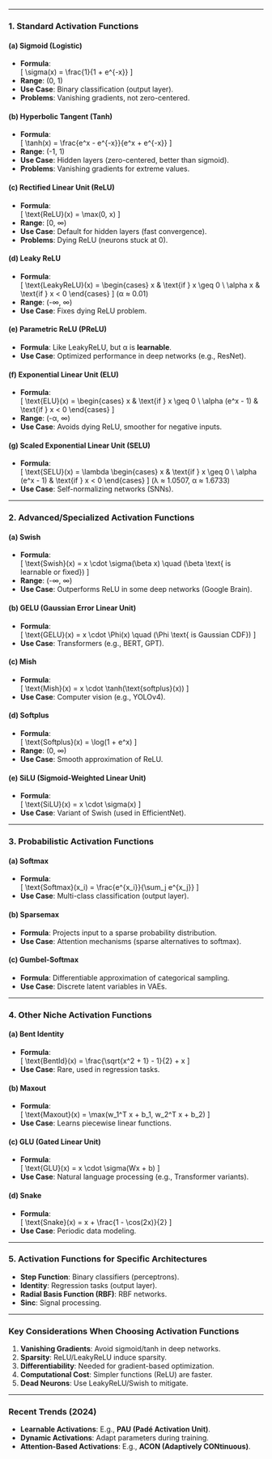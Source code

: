 
---

### **1. Standard Activation Functions**
#### **(a) Sigmoid (Logistic)**
- **Formula**:  
  \[
  \sigma(x) = \frac{1}{1 + e^{-x}}
  \]
- **Range**: (0, 1)  
- **Use Case**: Binary classification (output layer).  
- **Problems**: Vanishing gradients, not zero-centered.

#### **(b) Hyperbolic Tangent (Tanh)**
- **Formula**:  
  \[
  \tanh(x) = \frac{e^x - e^{-x}}{e^x + e^{-x}}
  \]
- **Range**: (-1, 1)  
- **Use Case**: Hidden layers (zero-centered, better than sigmoid).  
- **Problems**: Vanishing gradients for extreme values.

#### **(c) Rectified Linear Unit (ReLU)**
- **Formula**:  
  \[
  \text{ReLU}(x) = \max(0, x)
  \]
- **Range**: [0, ∞)  
- **Use Case**: Default for hidden layers (fast convergence).  
- **Problems**: Dying ReLU (neurons stuck at 0).

#### **(d) Leaky ReLU**
- **Formula**:  
  \[
  \text{LeakyReLU}(x) = \begin{cases} 
  x & \text{if } x \geq 0 \\
  \alpha x & \text{if } x < 0 
  \end{cases}
  \]
  (α ≈ 0.01)  
- **Range**: (-∞, ∞)  
- **Use Case**: Fixes dying ReLU problem.  

#### **(e) Parametric ReLU (PReLU)**
- **Formula**: Like LeakyReLU, but α is **learnable**.  
- **Use Case**: Optimized performance in deep networks (e.g., ResNet).  

#### **(f) Exponential Linear Unit (ELU)**
- **Formula**:  
  \[
  \text{ELU}(x) = \begin{cases} 
  x & \text{if } x \geq 0 \\
  \alpha (e^x - 1) & \text{if } x < 0 
  \end{cases}
  \]
- **Range**: (-α, ∞)  
- **Use Case**: Avoids dying ReLU, smoother for negative inputs.  

#### **(g) Scaled Exponential Linear Unit (SELU)**
- **Formula**:  
  \[
  \text{SELU}(x) = \lambda \begin{cases} 
  x & \text{if } x \geq 0 \\
  \alpha (e^x - 1) & \text{if } x < 0 
  \end{cases}
  \]
  (λ ≈ 1.0507, α ≈ 1.6733)  
- **Use Case**: Self-normalizing networks (SNNs).  

---

### **2. Advanced/Specialized Activation Functions**
#### **(a) Swish**
- **Formula**:  
  \[
  \text{Swish}(x) = x \cdot \sigma(\beta x) \quad (\beta \text{ is learnable or fixed})
  \]
- **Range**: (-∞, ∞)  
- **Use Case**: Outperforms ReLU in some deep networks (Google Brain).  

#### **(b) GELU (Gaussian Error Linear Unit)**
- **Formula**:  
  \[
  \text{GELU}(x) = x \cdot \Phi(x) \quad (\Phi \text{ is Gaussian CDF})
  \]
- **Use Case**: Transformers (e.g., BERT, GPT).  

#### **(c) Mish**
- **Formula**:  
  \[
  \text{Mish}(x) = x \cdot \tanh(\text{softplus}(x))
  \]
- **Use Case**: Computer vision (e.g., YOLOv4).  

#### **(d) Softplus**
- **Formula**:  
  \[
  \text{Softplus}(x) = \log(1 + e^x)
  \]
- **Range**: (0, ∞)  
- **Use Case**: Smooth approximation of ReLU.  

#### **(e) SiLU (Sigmoid-Weighted Linear Unit)**
- **Formula**:  
  \[
  \text{SiLU}(x) = x \cdot \sigma(x)
  \]
- **Use Case**: Variant of Swish (used in EfficientNet).  

---

### **3. Probabilistic Activation Functions**
#### **(a) Softmax**
- **Formula**:  
  \[
  \text{Softmax}(x_i) = \frac{e^{x_i}}{\sum_j e^{x_j}}
  \]
- **Use Case**: Multi-class classification (output layer).  

#### **(b) Sparsemax**
- **Formula**: Projects input to a sparse probability distribution.  
- **Use Case**: Attention mechanisms (sparse alternatives to softmax).  

#### **(c) Gumbel-Softmax**
- **Formula**: Differentiable approximation of categorical sampling.  
- **Use Case**: Discrete latent variables in VAEs.  

---

### **4. Other Niche Activation Functions**
#### **(a) Bent Identity**
- **Formula**:  
  \[
  \text{BentId}(x) = \frac{\sqrt{x^2 + 1} - 1}{2} + x
  \]
- **Use Case**: Rare, used in regression tasks.  

#### **(b) Maxout**
- **Formula**:  
  \[
  \text{Maxout}(x) = \max(w_1^T x + b_1, w_2^T x + b_2)
  \]
- **Use Case**: Learns piecewise linear functions.  

#### **(c) GLU (Gated Linear Unit)**
- **Formula**:  
  \[
  \text{GLU}(x) = x \cdot \sigma(Wx + b)
  \]
- **Use Case**: Natural language processing (e.g., Transformer variants).  

#### **(d) Snake**
- **Formula**:  
  \[
  \text{Snake}(x) = x + \frac{1 - \cos(2x)}{2}
  \]
- **Use Case**: Periodic data modeling.  

---

### **5. Activation Functions for Specific Architectures**
- **Step Function**: Binary classifiers (perceptrons).  
- **Identity**: Regression tasks (output layer).  
- **Radial Basis Function (RBF)**: RBF networks.  
- **Sinc**: Signal processing.  

---

### **Key Considerations When Choosing Activation Functions**
1. **Vanishing Gradients**: Avoid sigmoid/tanh in deep networks.  
2. **Sparsity**: ReLU/LeakyReLU induce sparsity.  
3. **Differentiability**: Needed for gradient-based optimization.  
4. **Computational Cost**: Simpler functions (ReLU) are faster.  
5. **Dead Neurons**: Use LeakyReLU/Swish to mitigate.  

---

### **Recent Trends (2024)**
- **Learnable Activations**: E.g., **PAU (Padé Activation Unit)**.  
- **Dynamic Activations**: Adapt parameters during training.  
- **Attention-Based Activations**: E.g., **ACON (Adaptively CONtinuous)**.  
